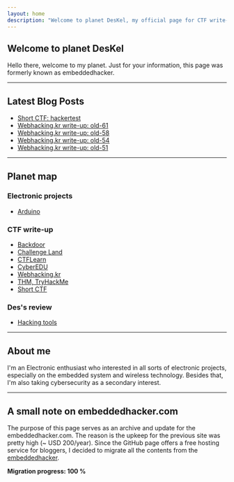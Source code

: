 ```yaml
---
layout: home
description: "Welcome to planet DesKel, my official page for CTF write-up, Electronic tutorial, review and etc."
---
```


## Welcome to planet DesKel

Hello there, welcome to my planet. Just for your information, this page was formerly known as embeddedhacker.

---

## Latest Blog Posts
<!-- BLOG-POST-LIST:START -->
- [Short CTF: hackertest](https://deskel.github.io/posts/shortctf/hackertest)
- [Webhacking.kr write-up: old-61](https://deskel.github.io/posts/webhackingkr/old-61)
- [Webhacking.kr write-up: old-58](https://deskel.github.io/posts/webhackingkr/old-58)
- [Webhacking.kr write-up: old-54](https://deskel.github.io/posts/webhackingkr/old-54)
- [Webhacking.kr write-up: old-51](https://deskel.github.io/posts/webhackingkr/old-51)
<!-- BLOG-POST-LIST:END -->

---

## Planet map

### Electronic projects
- [Arduino](https://deskel.github.io/arduino)

### CTF write-up
- [Backdoor](https://deskel.github.io/backdoor)
- [Challenge Land](https://deskel.github.io/challenge-land)
- [CTFLearn](https://deskel.github.io/ctflearn)
- [CyberEDU](https://deskel.github.io/cyberedu)
- [Webhacking.kr](https://deskel.github.io/webhackingkr)
- [THM, TryHackMe](https://deskel.github.io/thm)
- [Short CTF](https://deskel.github.io/shortctf)

### Des's review
- [Hacking tools](https://deskel.github.io/hacking-tools)

---

## About me

I'm an Electronic enthusiast who interested in all sorts of electronic projects, especially on the embedded system and wireless technology. Besides that, I'm also taking cybersecurity as a secondary interest.

---

## A small note on embeddedhacker.com

The purpose of this page serves as an archive and update for the embeddedhacker.com. The reason is the upkeep for the previous site was pretty high (~ USD 200/year). Since the GitHub page offers a free hosting service for bloggers, I decided to migrate all the contents from the [embeddedhacker](https://www.embeddedhacker.com).

**Migration progress: 100 %**
